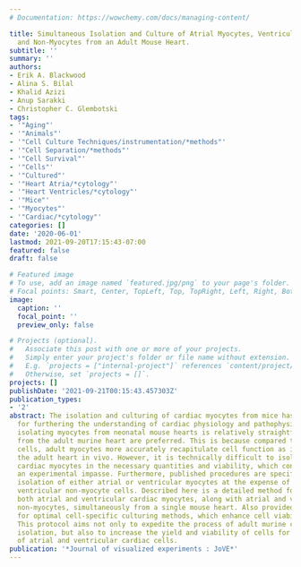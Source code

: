 ```yaml
---
# Documentation: https://wowchemy.com/docs/managing-content/

title: Simultaneous Isolation and Culture of Atrial Myocytes, Ventricular Myocytes,
  and Non-Myocytes from an Adult Mouse Heart.
subtitle: ''
summary: ''
authors:
- Erik A. Blackwood
- Alina S. Bilal
- Khalid Azizi
- Anup Sarakki
- Christopher C. Glembotski
tags:
- '"Aging"'
- '"Animals"'
- '"Cell Culture Techniques/instrumentation/*methods"'
- '"Cell Separation/*methods"'
- '"Cell Survival"'
- '"Cells"'
- '"Cultured"'
- '"Heart Atria/*cytology"'
- '"Heart Ventricles/*cytology"'
- '"Mice"'
- '"Myocytes"'
- '"Cardiac/*cytology"'
categories: []
date: '2020-06-01'
lastmod: 2021-09-20T17:15:43-07:00
featured: false
draft: false

# Featured image
# To use, add an image named `featured.jpg/png` to your page's folder.
# Focal points: Smart, Center, TopLeft, Top, TopRight, Left, Right, BottomLeft, Bottom, BottomRight.
image:
  caption: ''
  focal_point: ''
  preview_only: false

# Projects (optional).
#   Associate this post with one or more of your projects.
#   Simply enter your project's folder or file name without extension.
#   E.g. `projects = ["internal-project"]` references `content/project/deep-learning/index.md`.
#   Otherwise, set `projects = []`.
projects: []
publishDate: '2021-09-21T00:15:43.457303Z'
publication_types:
- '2'
abstract: The isolation and culturing of cardiac myocytes from mice has been essential
  for furthering the understanding of cardiac physiology and pathophysiology. While
  isolating myocytes from neonatal mouse hearts is relatively straightforward, myocytes
  from the adult murine heart are preferred. This is because compared to neonatal
  cells, adult myocytes more accurately recapitulate cell function as it occurs in
  the adult heart in vivo. However, it is technically difficult to isolate adult mouse
  cardiac myocytes in the necessary quantities and viability, which contributes to
  an experimental impasse. Furthermore, published procedures are specific for the
  isolation of either atrial or ventricular myocytes at the expense of atrial and
  ventricular non-myocyte cells. Described here is a detailed method for isolating
  both atrial and ventricular cardiac myocytes, along with atrial and ventricular
  non-myocytes, simultaneously from a single mouse heart. Also provided are the details
  for optimal cell-specific culturing methods, which enhance cell viability and function.
  This protocol aims not only to expedite the process of adult murine cardiac cell
  isolation, but also to increase the yield and viability of cells for investigations
  of atrial and ventricular cardiac cells.
publication: '*Journal of visualized experiments : JoVE*'
---
```

